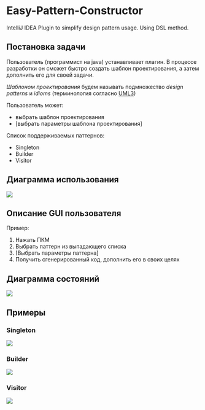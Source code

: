 # Easy-Pattern-Constructor
IntelliJ IDEA Plugin to simplify design pattern usage. Using DSL method.

## Постановка задачи
Пользователь (программист на java) устанавливает плагин. В процессе разработки он сможет быстро создать шаблон проектирования, а затем дополнить его для своей задачи. 

*Шаблоном проектирования* будем называть подмножество *design patterns* и *idioms* (терминология согласно [UML3](https://uml3.ru/library/design_patterns/design_patterns.html))

Пользователь может:
- выбрать шаблон проектирования
- [выбрать параметры шаблона проектирования] 

Список поддерживаемых паттернов:
- Singleton
- Builder
- Visitor

## Диаграмма использования
![](https://github.com/sergeevgk/GA2020/blob/E-%3D-pc/diagrams/uml_use_case.JPG)

## Описание GUI пользователя

Пример:

1. Нажать ПКМ
2. Выбрать паттерн из выпадающего списка
3. [Выбрать параметры паттерна]
4. Получить сгенерированный код, дополнить его в своих целях

## Диаграмма состояний
![](https://github.com/sergeevgk/GA2020/blob/E-%3D-pc/diagrams/uml_state.jpg)

## Примеры

### Singleton
![](https://github.com/sergeevgk/GA2020/blob/E-%3D-pc/gifs/singleton.gif)

### Builder
![](https://github.com/sergeevgk/GA2020/blob/E-%3D-pc/gifs/builder.gif)

### Visitor
![](https://github.com/sergeevgk/GA2020/blob/E-%3D-pc/gifs/visitor.gif)

